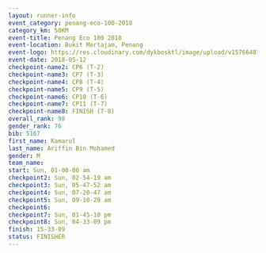 ```yaml
--- 
layout: runner-info 
event_category: penang-eco-100-2018 
category_km: 50KM 
event-title: Penang Eco 100 2018 
event-location: Bukit Mertajam, Penang 
event-logo: https://res.cloudinary.com/dykbosktl/image/upload/v1576648106/Logo/Logo_lovxhg.jpg 
event-date: 2018-05-12 
checkpoint-name2: CP6 (T-2) 
checkpoint-name3: CP7 (T-3) 
checkpoint-name4: CP8 (T-4) 
checkpoint-name5: CP9 (T-5) 
checkpoint-name6: CP10 (T-6) 
checkpoint-name7: CP11 (T-7) 
checkpoint-name8: FINISH (T-8) 
overall_rank: 98
gender_rank: 76
bib: 5167
first_name: Kamarul
last_name: Ariffin Bin Mohamed
gender: M
team_name: 
start: Sun, 01-00-00 am
checkpoint2: Sun, 02-54-19 am
checkpoint3: Sun, 05-47-52 am
checkpoint4: Sun, 07-20-47 am
checkpoint5: Sun, 09-10-29 am
checkpoint6: 
checkpoint7: Sun, 01-45-10 pm
checkpoint8: Sun, 04-33-09 pm
finish: 15-33-09
status: FINISHER
--- 
```

